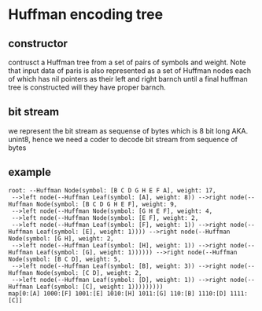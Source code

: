 # Huffman encoding tree

## constructor 
contrusct a Huffman tree from a set of pairs of symbols and weight.
Note that input data of paris is also represented as a set of Huffman
nodes each of which has nil pointers as their left and right barnch until a final huffman tree is constructed will they have proper barnch.

## bit stream 
we represent the bit stream as sequense of bytes which is 8 bit long AKA. unint8, hence we need a coder to decode bit stream from sequence
of bytes

## example
```shell
root: --Huffman Node(symbol: [B C D G H E F A], weight: 17, 
 -->left node(--Huffman Leaf(symbol: [A], weight: 8)) -->right node(--Huffman Node(symbol: [B C D G H E F], weight: 9, 
 -->left node(--Huffman Node(symbol: [G H E F], weight: 4, 
 -->left node(--Huffman Node(symbol: [E F], weight: 2, 
 -->left node(--Huffman Leaf(symbol: [F], weight: 1)) -->right node(--Huffman Leaf(symbol: [E], weight: 1)))) -->right node(--Huffman Node(symbol: [G H], weight: 2, 
 -->left node(--Huffman Leaf(symbol: [H], weight: 1)) -->right node(--Huffman Leaf(symbol: [G], weight: 1)))))) -->right node(--Huffman Node(symbol: [B C D], weight: 5, 
 -->left node(--Huffman Leaf(symbol: [B], weight: 3)) -->right node(--Huffman Node(symbol: [C D], weight: 2, 
 -->left node(--Huffman Leaf(symbol: [D], weight: 1)) -->right node(--Huffman Leaf(symbol: [C], weight: 1)))))))))
map[0:[A] 1000:[F] 1001:[E] 1010:[H] 1011:[G] 110:[B] 1110:[D] 1111:[C]]
```